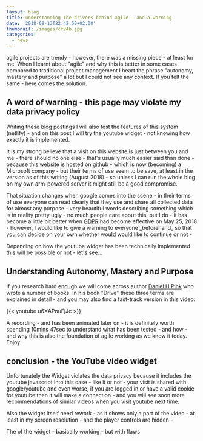 ```yaml
---
layout: blog
title: understanding the drivers behind agile - and a warning
date: '2018-08-13T22:42:50+02:00'
thumbnail: /images/cfv4b.jpg
categories:
  - news
---
```

agile projects are trendy - however, there was a missing piece - at least for me. When I learnt about "agile" and why this is better in some cases compared to traditional project management I heart the phrase "autonomy, mastery and purpose" a lot but I could not see any context. If you felt the same - here comes the solution.

## A word of warning - this page may violate my data privacy policy

Writing these blog postings I will also test the features of this system (netlify) - and on this post I will try the youtube widget - not knowing how exactly it is implemented. 

It is my strong believe that a visit on this website is just between you and me - there should no one else - that's usually much easier said than done - because this website is hosted on github - which is now (becoming) a Microsoft company - but their terms of use seem to be save, at least in the version as of this writing (August 2018) - so unless I can run the whole blog on my own arm-powered server it might still be a good compromise.

That situation changes when google comes into the scene - in their terms of use everyone can read clearly that they use and share all collected data for almost any purpose - very beautiful words describing something which is in reality pretty ugly - no much people care about this, but I do - it has become a little bit better when [GDPR](https://en.wikipedia.org/wiki/General_Data_Protection_Regulation) had become effective on May 25, 2018 - however, I would like to give a warning to everyone \_beforehand\_ so that you can decide on your own whether would would like to continue or not - 

Depending on how the youtube widget has been technically implemented this will be possible or not - let's see...

## Understanding Autonomy, Mastery and Purpose

If you research hard enough we will come across author [Daniel H Pink](https://en.wikipedia.org/wiki/Daniel_H._Pink) who wrote a number of books. In his book "Drive" these three terms are explained in detail - and you may also find a fast-track version in this video:

{{< youtube u6XAPnuFjJc >}}

A recording - and has been animated later on - it is definitely worth spending 10mins 47sec to understand what has been tested - and how - and why this is also the foundation of agile working as we know it today. Enjoy

## conclusion - the YouTube video widget

Unfortunately the Widget violates the data privacy because it includes the youtube javascript into this case - like it or not - your visit is shared with google/youtube and even worse, if you are logged in or have a valid cookie for youtube then it will make a connection - and you will see soon more recommendations of similar videos when you visit youtube next time.

Also the widget itself need rework - as it shows only a part of the video - at least in my screen resolution - and the player controls are hidden - 

The of the widget - basically working - but with flaws
